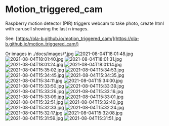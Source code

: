 # Motion_triggered_cam
Raspberry motion detector (PIR) triggers webcam to take photo, create html with carusell showing the last n images.

See: [https://ola-b.github.io/motion_triggered_cam/](https://ola-b.github.io/motion_triggered_cam/)


Or images in ./docs/images/*.jpg
![2021-08-04T18:01:48.jpg](https://github.com/Ola-B/motion_triggered_cam/blob/main/docs/images/2021-08-04T18:01:48.jpg "2021-08-04T18:01:48.jpg")
![2021-08-04T18:01:40.jpg](https://github.com/Ola-B/motion_triggered_cam/blob/main/docs/images/2021-08-04T18:01:40.jpg "2021-08-04T18:01:40.jpg")
![2021-08-04T18:01:31.jpg](https://github.com/Ola-B/motion_triggered_cam/blob/main/docs/images/2021-08-04T18:01:31.jpg "2021-08-04T18:01:31.jpg")
![2021-08-04T18:01:24.jpg](https://github.com/Ola-B/motion_triggered_cam/blob/main/docs/images/2021-08-04T18:01:24.jpg "2021-08-04T18:01:24.jpg")
![2021-08-04T18:01:14.jpg](https://github.com/Ola-B/motion_triggered_cam/blob/main/docs/images/2021-08-04T18:01:14.jpg "2021-08-04T18:01:14.jpg")
![2021-08-04T15:35:02.jpg](https://github.com/Ola-B/motion_triggered_cam/blob/main/docs/images/2021-08-04T15:35:02.jpg "2021-08-04T15:35:02.jpg")
![2021-08-04T15:34:53.jpg](https://github.com/Ola-B/motion_triggered_cam/blob/main/docs/images/2021-08-04T15:34:53.jpg "2021-08-04T15:34:53.jpg")
![2021-08-04T15:34:45.jpg](https://github.com/Ola-B/motion_triggered_cam/blob/main/docs/images/2021-08-04T15:34:45.jpg "2021-08-04T15:34:45.jpg")
![2021-08-04T15:34:35.jpg](https://github.com/Ola-B/motion_triggered_cam/blob/main/docs/images/2021-08-04T15:34:35.jpg "2021-08-04T15:34:35.jpg")
![2021-08-04T15:34:11.jpg](https://github.com/Ola-B/motion_triggered_cam/blob/main/docs/images/2021-08-04T15:34:11.jpg "2021-08-04T15:34:11.jpg")
![2021-08-04T15:34:00.jpg](https://github.com/Ola-B/motion_triggered_cam/blob/main/docs/images/2021-08-04T15:34:00.jpg "2021-08-04T15:34:00.jpg")
![2021-08-04T15:33:50.jpg](https://github.com/Ola-B/motion_triggered_cam/blob/main/docs/images/2021-08-04T15:33:50.jpg "2021-08-04T15:33:50.jpg")
![2021-08-04T15:33:39.jpg](https://github.com/Ola-B/motion_triggered_cam/blob/main/docs/images/2021-08-04T15:33:39.jpg "2021-08-04T15:33:39.jpg")
![2021-08-04T15:33:26.jpg](https://github.com/Ola-B/motion_triggered_cam/blob/main/docs/images/2021-08-04T15:33:26.jpg "2021-08-04T15:33:26.jpg")
![2021-08-04T15:33:16.jpg](https://github.com/Ola-B/motion_triggered_cam/blob/main/docs/images/2021-08-04T15:33:16.jpg "2021-08-04T15:33:16.jpg")
![2021-08-04T15:33:09.jpg](https://github.com/Ola-B/motion_triggered_cam/blob/main/docs/images/2021-08-04T15:33:09.jpg "2021-08-04T15:33:09.jpg")
![2021-08-04T15:33:01.jpg](https://github.com/Ola-B/motion_triggered_cam/blob/main/docs/images/2021-08-04T15:33:01.jpg "2021-08-04T15:33:01.jpg")
![2021-08-04T15:32:51.jpg](https://github.com/Ola-B/motion_triggered_cam/blob/main/docs/images/2021-08-04T15:32:51.jpg "2021-08-04T15:32:51.jpg")
![2021-08-04T15:32:40.jpg](https://github.com/Ola-B/motion_triggered_cam/blob/main/docs/images/2021-08-04T15:32:40.jpg "2021-08-04T15:32:40.jpg")
![2021-08-04T15:32:33.jpg](https://github.com/Ola-B/motion_triggered_cam/blob/main/docs/images/2021-08-04T15:32:33.jpg "2021-08-04T15:32:33.jpg")
![2021-08-04T15:32:24.jpg](https://github.com/Ola-B/motion_triggered_cam/blob/main/docs/images/2021-08-04T15:32:24.jpg "2021-08-04T15:32:24.jpg")
![2021-08-04T15:32:17.jpg](https://github.com/Ola-B/motion_triggered_cam/blob/main/docs/images/2021-08-04T15:32:17.jpg "2021-08-04T15:32:17.jpg")
![2021-08-04T15:32:08.jpg](https://github.com/Ola-B/motion_triggered_cam/blob/main/docs/images/2021-08-04T15:32:08.jpg "2021-08-04T15:32:08.jpg")
![2021-08-04T15:31:59.jpg](https://github.com/Ola-B/motion_triggered_cam/blob/main/docs/images/2021-08-04T15:31:59.jpg "2021-08-04T15:31:59.jpg")
![2021-08-04T15:31:51.jpg](https://github.com/Ola-B/motion_triggered_cam/blob/main/docs/images/2021-08-04T15:31:51.jpg "2021-08-04T15:31:51.jpg")
